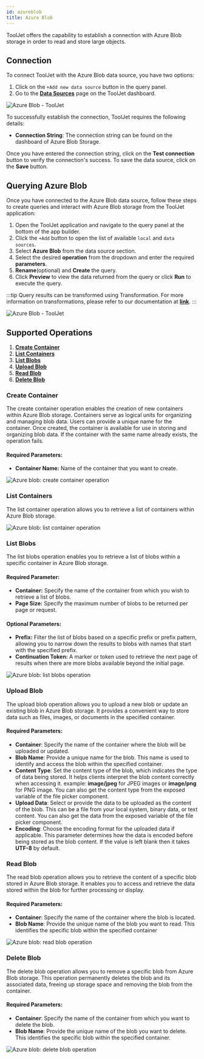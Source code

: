 ```yaml
---
id: azureblob
title: Azure Blob
---
```


ToolJet offers the capability to establish a connection with Azure Blob storage in order to read and store large objects.

## Connection

To connect ToolJet with the Azure Blob data source, you have two options:

1. Click on the `+Add new data source` button in the query panel.
2. Go to the **[Data Sources](/docs/data-sources/overview)** page on the ToolJet dashboard.

<div style={{textAlign: 'center'}}>

<img className="screenshot-full" src="/img/datasource-reference/azureblob/gdsazure-v2.png" alt="Azure Blob - ToolJet" />

</div>

To successfully establish the connection, ToolJet requires the following details:

- **Connection String**: The connection string can be found on the dashboard of Azure Blob Storage.

Once you have entered the connection string, click on the **Test connection** button to verify the connection's success. To save the data source, click on the **Save** button.

## Querying Azure Blob

Once you have connected to the Azure Blob data source, follow these steps to create queries and interact with Azure Blob storage from the ToolJet application:

1. Open the ToolJet application and navigate to the query panel at the bottom of the app builder.
2. Click the `+Add` button to open the list of available `local` and `data sources`.
3. Select **Azure Blob** from the data source section.
4. Select the desired **operation** from the dropdown and enter the required **parameters**.
5. **Rename**(optional) and **Create** the query.
6. Click **Preview** to view the data returned from the query or click **Run** to execute the query.

:::tip
Query results can be transformed using Transformation. For more information on transformations, please refer to our documentation at **[link](/docs/tutorial/transformations)**.
:::

<div style={{textAlign: 'center'}}>

<img className="screenshot-full" src="/img/datasource-reference/azureblob/queries.png" alt="Azure Blob - ToolJet" />

</div>

## Supported Operations

1. **[Create Container](#create-container)**
2. **[List Containers](#list-containers)**
3. **[List Blobs](#list-blobs)**
4. **[Upload Blob](#upload-blob)**
5. **[Read Blob](#read-blob)**
6. **[Delete Blob](#delete-blob)**

### Create Container

The create container operation enables the creation of new containers within Azure Blob storage. Containers serve as logical units for organizing and managing blob data. Users can provide a unique name for the container. Once created, the container is available for use in storing and organizing blob data. If the container with the same name already exists, the operation fails.

#### Required Parameters:

- **Container Name:** Name of the container that you want to create.

<div style={{textAlign: 'center'}}>

<img className="screenshot-full" src="/img/datasource-reference/azureblob/createcontainer.png" alt="Azure blob: create container operation" />

</div>

### List Containers

The list container operation allows you to retrieve a list of containers within Azure Blob storage.

<div style={{textAlign: 'center'}}>

<img className="screenshot-full" src="/img/datasource-reference/azureblob/listcon.png" alt="Azure blob: list container operation" />

</div>

### List Blobs

The list blobs operation enables you to retrieve a list of blobs within a specific container in Azure Blob storage.

#### Required Parameter:

- **Container:** Specify the name of the container from which you wish to retrieve a list of blobs.
- **Page Size:** Specify the maximum number of blobs to be returned per page or request.

#### Optional Parameters:

- **Prefix:** Filter the list of blobs based on a specific prefix or prefix pattern, allowing you to narrow down the results to blobs with names that start with the specified prefix.
- **Continuation Token:** A marker or token used to retrieve the next page of results when there are more blobs available beyond the initial page.

<div style={{textAlign: 'center'}}>

<img className="screenshot-full" src="/img/datasource-reference/azureblob/listblobs.png" alt="Azure blob: list blobs operation" />

</div>

### Upload Blob

The upload blob operation allows you to upload a new blob or update an existing blob in Azure Blob storage. It provides a convenient way to store data such as files, images, or documents in the specified container.

#### Required Parameters:

- **Container**: Specify the name of the container where the blob will be uploaded or updated.
- **Blob Name**: Provide a unique name for the blob. This name is used to identify and access the blob within the specified container.
- **Content Type**: Set the content type of the blob, which indicates the type of data being stored. It helps clients interpret the blob content correctly when accessing it. example: **image/jpeg** for JPEG images or **image/png** for PNG image. You can also get the content type from the exposed variable of the file picker component.
- **Upload Data**: Select or provide the data to be uploaded as the content of the blob. This can be a file from your local system, binary data, or text content. You can also get the data from the exposed variable of the file picker component.
- **Encoding**: Choose the encoding format for the uploaded data if applicable. This parameter determines how the data is encoded before being stored as the blob content. If the value is left blank then it takes **UTF-8** by default.

### Read Blob

The read blob operation allows you to retrieve the content of a specific blob stored in Azure Blob storage. It enables you to access and retrieve the data stored within the blob for further processing or display.

#### Required Parameters:

- **Container**: Specify the name of the container where the blob is located.
- **Blob Name**: Provide the unique name of the blob you want to read. This identifies the specific blob within the specified container

<div style={{textAlign: 'center'}}>

<img className="screenshot-full" src="/img/datasource-reference/azureblob/read.png" alt="Azure blob: read blob operation" />

</div>

### Delete Blob

The delete blob operation allows you to remove a specific blob from Azure Blob storage. This operation permanently deletes the blob and its associated data, freeing up storage space and removing the blob from the container.

#### Required Parameters:

- **Container**: Specify the name of the container from which you want to delete the blob.
- **Blob Name**: Provide the unique name of the blob you want to delete. This identifies the specific blob within the specified container.

<div style={{textAlign: 'center'}}>

<img className="screenshot-full" src="/img/datasource-reference/azureblob/delete.png" alt="Azure blob: delete blob operation" />

</div>
